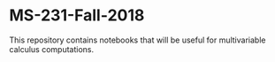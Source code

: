 # MS-231-Fall-2018

This repository contains notebooks that will be useful for multivariable calculus computations.
